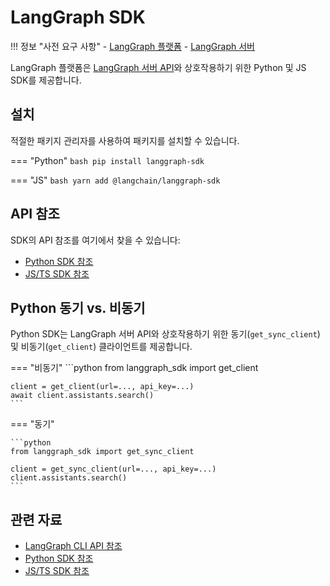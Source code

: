 # LangGraph SDK

!!! 정보 "사전 요구 사항"
    - [LangGraph 플랫폼](./langgraph_platform.md)
    - [LangGraph 서버](./langgraph_server.md)

LangGraph 플랫폼은 [LangGraph 서버 API](./langgraph_server.md)와 상호작용하기 위한 Python 및 JS SDK를 제공합니다.

## 설치

적절한 패키지 관리자를 사용하여 패키지를 설치할 수 있습니다.

=== "Python"
    ```bash
    pip install langgraph-sdk
    ```

=== "JS"
    ```bash
    yarn add @langchain/langgraph-sdk
    ```

## API 참조

SDK의 API 참조를 여기에서 찾을 수 있습니다:

- [Python SDK 참조](../cloud/reference/sdk/python_sdk_ref.md)
- [JS/TS SDK 참조](../cloud/reference/sdk/js_ts_sdk_ref.md)

## Python 동기 vs. 비동기

Python SDK는 LangGraph 서버 API와 상호작용하기 위한 동기(`get_sync_client`) 및 비동기(`get_client`) 클라이언트를 제공합니다.

=== "비동기"
    ```python
    from langgraph_sdk import get_client

    client = get_client(url=..., api_key=...)
    await client.assistants.search()
    ```

=== "동기"

    ```python
    from langgraph_sdk import get_sync_client

    client = get_sync_client(url=..., api_key=...)
    client.assistants.search()
    ```

## 관련 자료

- [LangGraph CLI API 참조](../cloud/reference/cli.md)
- [Python SDK 참조](../cloud/reference/sdk/python_sdk_ref.md)
- [JS/TS SDK 참조](../cloud/reference/sdk/js_ts_sdk_ref.md)